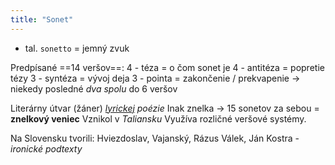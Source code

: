 ```yaml
---
title: "Sonet"
---
```


- tal. `sonetto` = jemný zvuk

Predpísané ==14 veršov==:
4 - téza = o čom sonet je
4 - antitéza = popretie tézy
3 - syntéza = vývoj deja
3 - pointa = zakončenie / prekvapenie
-> niekedy posledné *dva spolu* do 6 veršov

Literárny útvar (žáner) *[lyrickej](lyrika.md) poézie*
Inak znelka -> 15 sonetov za sebou = **znelkový veniec**
Vznikol v *Taliansku*
Využíva rozličné veršové systémy.

Na Slovensku tvorili:
Hviezdoslav, Vajanský, Rázus
Válek, Ján Kostra - *ironické podtexty*